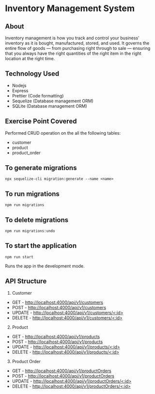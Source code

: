 # Inventory Management System

## About

Inventory management is how you track and control your business’ inventory as it is bought, manufactured, stored, and used. It governs the entire flow of goods — from purchasing right through to sale — ensuring that you always have the right quantities of the right item in the right location at the right time.

## Technology Used

- Nodejs
- Express
- Prettier (Code formatting)
- Sequelize (Database management ORM)
- SQLite (Database management ORM)

## Exercise Point Covered

Performed CRUD operation on the all the following tables:

- customer
- product
- product_order

## To generate migrations

`npx sequelize-cli migration:generate --name <name>`

## To run migrations

`npm run migrations`

## To delete migrations

`npm run migrations:undo`

## To start the application

`npm run start`

Runs the app in the development mode.

## API Structure

1. Customer

- GET - [http://localhost:4000/api/v1/customers](http://localhost:4000/api/v1/customers)
- POST - [http://localhost:4000/api/v1/customers](http://localhost:4000/api/v1/customers)
- UPDATE - [http://localhost:4000/api/v1/customers/<:id>](http://localhost:4000/api/v<:id>/customers/1)
- DELETE - [http://localhost:4000/api/v1/customers/<:id>](http://localhost:4000/api/v1/customers/1)

2. Product

- GET - [http://localhost:4000/api/v1/products](http://localhost:4000/api/v1/products)
- POST - [http://localhost:4000/api/v1/products](http://localhost:4000/api/v1/products)
- UPDATE - [http://localhost:4000/api/v1/products/<:id>](http://localhost:4000/api/v<:id>/products/1)
- DELETE - [http://localhost:4000/api/v1/products/<:id>](http://localhost:4000/api/v1/products/1)

3. Product Order

- GET - [http://localhost:4000/api/v1/productOrders](http://localhost:4000/api/v1/productOrders)
- POST - [http://localhost:4000/api/v1/productOrders](http://localhost:4000/api/v1/productOrders)
- UPDATE - [http://localhost:4000/api/v1/productOrders/<:id>](http://localhost:4000/api/v<:id>/productOrders/1)
- DELETE - [http://localhost:4000/api/v1/productOrders/<:id>](http://localhost:4000/api/v1/productOrders/1)
